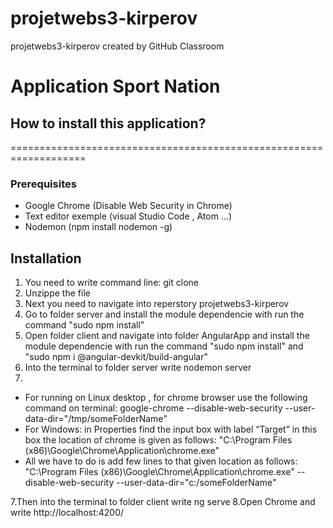 # projetwebs3-kirperov
projetwebs3-kirperov created by GitHub Classroom

# Application Sport Nation


## How to install this application?
===================================================================

### Prerequisites

* Google Chrome (Disable Web Security in Chrome)
* Text editor exemple (visual Studio Code , Atom ...)
* Nodemon (npm install nodemon -g)

## Installation

1. You need to write command line: git clone <this link reperstory>
2. Unzippe the file
3. Next you need to navigate into reperstory projetwebs3-kirperov
4. Go to folder server and install the module dependencie with run the command "sudo npm install"
4. Open folder client and navigate into folder AngularApp and install the module dependencie with run the command "sudo npm install" and "sudo npm i @angular-devkit/build-angular"
5. Into the terminal to folder server write nodemon server 
6. 
  * For running on Linux desktop , for chrome browser use the following command on terminal: google-chrome --disable-web-security --user-data-dir="/tmp/someFolderName"
  * For Windows:  in Properties find the input box with label “Target” in this box the location of chrome is given as follows: "C:\Program Files (x86)\Google\Chrome\Application\chrome.exe"
  * All we have to do is add few lines to that given location as follows: "C:\Program Files (x86)\Google\Chrome\Application\chrome.exe" --disable-web-security --user-data-dir="c:/someFolderName"
  
7.Then into the terminal to folder client write ng serve
8.Open Chrome and write http://localhost:4200/
